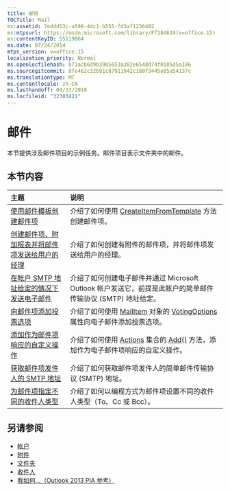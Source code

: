 ```yaml
---
title: 邮件
TOCTitle: Mail
ms:assetid: 7eddd53c-a598-4dc1-b555-fd3af1236402
ms:mtpsurl: https://msdn.microsoft.com/library/Ff184619(v=office.15)
ms:contentKeyID: 55119864
ms.date: 07/24/2014
mtps_version: v=office.15
localization_priority: Normal
ms.openlocfilehash: 871acb6d9b3905653a382e6548d74f0105d5a186
ms.sourcegitcommit: 8fe462c32b91c87911942c188f3445e85a54137c
ms.translationtype: MT
ms.contentlocale: zh-CN
ms.lasthandoff: 04/23/2019
ms.locfileid: "32303421"
---
```

# <a name="mail"></a>邮件

本节提供涉及邮件项目的示例任务。邮件项目表示文件夹中的邮件。

## <a name="in-this-section"></a>本节内容

|主题|说明|
|:----|:----------|
|[使用邮件模板创建邮件项](how-to-create-a-mail-item-by-using-a-message-template.md)  |介绍了如何使用 [CreateItemFromTemplate](https://msdn.microsoft.com/library/bb611329\(v=office.15\)) 方法创建邮件项。|
|[创建邮件项、附加报表并将邮件项发送给用户的经理](how-to-create-a-mail-item-attach-a-report-and-send-the-mail-item-to-the-user-s-manager.md)  |介绍了如何创建有附件的邮件项，并将邮件项发送给用户的经理。|
|[在帐户 SMTP 地址给定的情况下发送电子邮件](how-to-send-an-e-mail-given-the-smtp-address-of-an-account.md) |介绍了如何创建电子邮件并通过 Microsoft Outlook 帐户发送它，前提是此帐户的简单邮件传输协议 (SMTP) 地址给定。|
|[向邮件项添加投票选项](how-to-add-voting-options-to-a-mail-item.md) |介绍了如何使用 [MailItem](https://msdn.microsoft.com/library/bb643865\(v=office.15\)) 对象的 [VotingOptions](https://msdn.microsoft.com/library/bb652695\(v=office.15\)) 属性向电子邮件添加投票选项。|
|[添加作为邮件项响应的自定义操作](how-to-add-a-custom-action-as-a-response-to-a-mail-item.md)  |介绍了如何使用 [Actions](https://msdn.microsoft.com/library/bb611963\(v=office.15\)) 集合的 [Add()](https://msdn.microsoft.com/library/bb612077\(v=office.15\)) 方法，添加作为电子邮件项响应的自定义操作。|
|[获取邮件项发件人的 SMTP 地址](how-to-get-the-smtp-address-of-the-sender-of-a-mail-item.md)  |介绍了如何获取邮件项发件人的简单邮件传输协议 (SMTP) 地址。|
|[为邮件项指定不同的收件人类型](how-to-specify-different-recipient-types-for-a-mail-item.md) |介绍了如何以编程方式为邮件项设置不同的收件人类型（To、Cc 或 Bcc）。|

## <a name="see-also"></a>另请参阅

- [帐户](accounts.md)
- [附件](attachments.md)
- [文件夹](folders.md)
- [收件人](recipients.md)
- [我如何...（Outlook 2013 PIA 参考）](how-do-i-outlook-2013-pia-reference.md)

